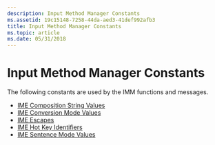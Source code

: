 ```yaml
---
description: Input Method Manager Constants
ms.assetid: 19c15148-7258-44da-aed3-41def992afb3
title: Input Method Manager Constants
ms.topic: article
ms.date: 05/31/2018
---
```


# Input Method Manager Constants

The following constants are used by the IMM functions and messages.

-   [IME Composition String Values](ime-composition-string-values.md)
-   [IME Conversion Mode Values](ime-conversion-mode-values.md)
-   [IME Escapes](ime-escapes.md)
-   [IME Hot Key Identifiers](ime-hot-key-identifiers.md)
-   [IME Sentence Mode Values](ime-sentence-mode-values.md)

 

 



